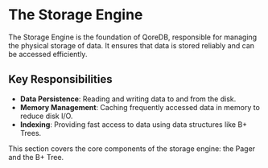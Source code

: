 # The Storage Engine

The Storage Engine is the foundation of QoreDB, responsible for managing the physical storage of data. It ensures that data is stored reliably and can be accessed efficiently.

## Key Responsibilities

- **Data Persistence**: Reading and writing data to and from the disk.
- **Memory Management**: Caching frequently accessed data in memory to reduce disk I/O.
- **Indexing**: Providing fast access to data using data structures like B+ Trees.

This section covers the core components of the storage engine: the Pager and the B+ Tree.